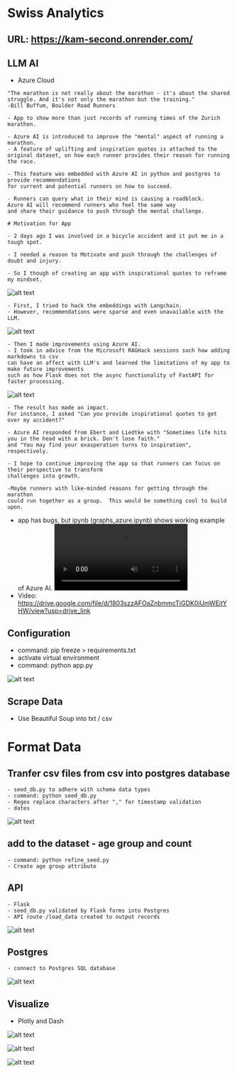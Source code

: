 # Swiss Analytics

## URL: https://kam-second.onrender.com/

## LLM AI
- Azure Cloud

```
"The marathon is not really about the marathon - it's about the shared struggle. And it's not only the marathon but the training."
-Bill Buffum, Boulder Road Runners

- App to show more than just records of running times of the Zurich marathon.

- Azure AI is introduced to improve the "mental" aspect of running a marathon.
- A feature of uplifting and inspiration quotes is attached to the original dataset, on how each runner provides their reason for running the race.

- This feature was embedded with Azure AI in python and postgres to provide recommendations
for current and potential runners on how to succeed.

- Runners can query what in their mind is causing a roadblock.
Azure AI will recommend runners who feel the same way
and share their guidance to push through the mental challenge.

# Motivation for App

- 2 days ago I was involved in a bicycle accident and it put me in a tough spot.

- I needed a reason to Motivate and push through the challenges of doubt and injury.

- So I though of creating an app with inspirational quotes to reframe my mindset.
```

![alt text](./kam/static/assets/images/first_attempt.jpg)

```
- First, I tried to hack the embeddings with Langchain.
- However, recommendations were sparse and even unavailable with the LLM.
```

![alt text](./kam/static/assets/images/recommend_azure.jpg)

```
- Then I made improvements using Azure AI.
- I took in advice from the Microsoft RAGHack sessions such how adding markdowns to csv
can have an affect with LLM's and learned the limitations of my app to make future improvements
such as how Flask does not the async functionality of FastAPI for faster processing.

```

![alt text](./kam/static/assets/images/azure_acc.jpg)

```
- The result has made an impact.
For instance, I asked "Can you provide inspirational quotes to get over my accident?"

- Azure AI responded from Ebert and Liedtke with "Sometimes life hits you in the head with a brick. Don't lose faith."
and "You may find your exasperation turns to inspiration", respectively.

- I hope to continue improving the app so that runners can focus on their perspective to transform
challenges into growth.

-Maybe runners with like-minded reasons for getting through the marathon
could run together as a group.  This would be something cool to build upon.
```

- app has bugs, but ipynb (graphs_azure.ipynb) shows working example of Azure AI.
<video controls src="kam/static/raghack.mp4" title="Title"></video>
- Video: https://drive.google.com/file/d/1803szzAFOaZnbmmcTiGDK0iUmWEitYHW/view?usp=drive_link

## Configuration
- command: pip freeze > requirements.txt
- activate virtual environment
- command: python app.py

![alt text](./kam/static/assets/images/python_app.jpg)

## Scrape Data
- Use Beautiful Soup into txt / csv


# Format Data

## Tranfer csv files from csv into postgres database
```
- seed_db.py to adhere with schema data types
- command: python seed_db.py
- Regex replace characters after "," for timestamp validation
- dates
```

![alt text](./kam/static/assets/images/code_seed.jpg)


## add to the dataset - age group and count
```
- command: python refine_seed.py
- Create age group attribute
```

## API
```
- Flask
- seed_db.py validated by Flask forms into Postgres
- API route /load_data created to output records
```

![alt text](./kam/static/assets/images/api_route.jpg)

## Postgres
```
- connect to Postgres SQL database
```

![alt text](./kam/static/assets/images/psql_records.jpg)


## Visualize
- Plotly and Dash

![alt text](./kam/static/assets/images/dash_touch_image.jpg)

![alt text](./kam/static/assets/images/dash_filter_image.jpg)

![alt text](./kam/static/assets/images/simple_graph_image.jpg)




